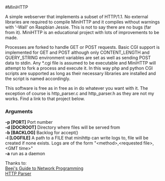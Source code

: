 #MiniHTTP

A simple webserver that implements a subset of HTTP/1.1. No external libraries are required to compile MiniHTTP and it compiles without warnings with '-Wall' on Raspbian Jessie. This is not to say there are no bugs (far from it). MiniHTTP is an educational project with lots of improvements to be made.

Processes are forked to handle GET or POST requests. Basic CGI support is implemented for GET and POST although only CONTENT_LENGTH and QUERY_STRING environment variables are set as well as sending POST data to stdin. Any *.cgi file is assumed to be executable and MiniHTTP will attempt to fork a process and execute it. In this way php and python CGI scripts are supported as long as their necessary libraries are installed and the script is named accordingly.

This software is free as in free as in do whatever you want with it. The exception of course is http_parser.c and http_parser.h as they are not my works. Find a link to that project below.

### Arguments

__-p [PORT]__ Port number    
__-d [DOCROOT]__ Directory where files will be served from    
__-b [BACKLOG]__ Backlog for accept()    
__-l [LOGFILE]__ A path to a FILE that minihttp can write logs to, file will be created if none exists. Logs are of the form "\<method\>,\<requested file\>,\<GMT time\>"    
__-a__ run as a daemon     


Thanks to:    
[Beej's Guide to Network Programming](http://beej.us/guide/bgnet/output/print/bgnet_USLetter_2.pdf)    
[HTTP Parser](https://github.com/nodejs/http-parser)